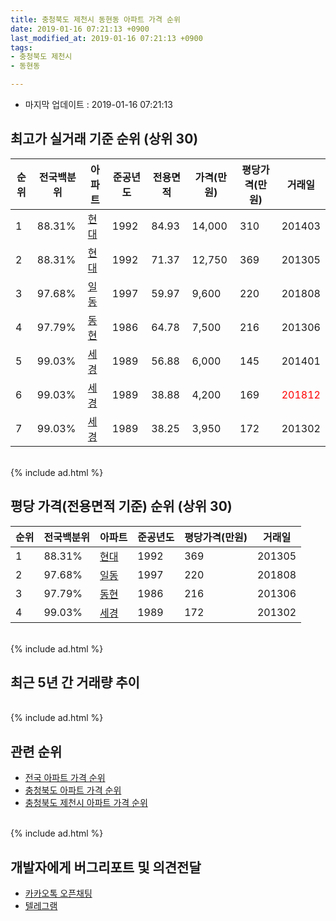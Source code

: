 ```yaml
---
title: 충청북도 제천시 동현동 아파트 가격 순위
date: 2019-01-16 07:21:13 +0900
last_modified_at: 2019-01-16 07:21:13 +0900
tags:
- 충청북도 제천시
- 동현동

---
```


* 마지막 업데이트 : 2019-01-16 07:21:13

## 최고가 실거래 기준 순위 (상위 30)


|순위|전국백분위|아파트|준공년도|전용면적|가격(만원)|평당가격(만원)|거래일|
|---|---|---|---|---|---|---|---|
|1|88.31%|[현대](https://search.naver.com/search.naver?query=%EC%B6%A9%EC%B2%AD%EB%B6%81%EB%8F%84+%EC%A0%9C%EC%B2%9C%EC%8B%9C+%EB%8F%99%ED%98%84%EB%8F%99+%ED%98%84%EB%8C%80)|1992|84.93|14,000|310|201403|
|2|88.31%|[현대](https://search.naver.com/search.naver?query=%EC%B6%A9%EC%B2%AD%EB%B6%81%EB%8F%84+%EC%A0%9C%EC%B2%9C%EC%8B%9C+%EB%8F%99%ED%98%84%EB%8F%99+%ED%98%84%EB%8C%80)|1992|71.37|12,750|369|201305|
|3|97.68%|[일동](https://search.naver.com/search.naver?query=%EC%B6%A9%EC%B2%AD%EB%B6%81%EB%8F%84+%EC%A0%9C%EC%B2%9C%EC%8B%9C+%EB%8F%99%ED%98%84%EB%8F%99+%EC%9D%BC%EB%8F%99)|1997|59.97|9,600|220|201808|
|4|97.79%|[동현](https://search.naver.com/search.naver?query=%EC%B6%A9%EC%B2%AD%EB%B6%81%EB%8F%84+%EC%A0%9C%EC%B2%9C%EC%8B%9C+%EB%8F%99%ED%98%84%EB%8F%99+%EB%8F%99%ED%98%84)|1986|64.78|7,500|216|201306|
|5|99.03%|[세경](https://search.naver.com/search.naver?query=%EC%B6%A9%EC%B2%AD%EB%B6%81%EB%8F%84+%EC%A0%9C%EC%B2%9C%EC%8B%9C+%EB%8F%99%ED%98%84%EB%8F%99+%EC%84%B8%EA%B2%BD)|1989|56.88|6,000|145|201401|
|6|99.03%|[세경](https://search.naver.com/search.naver?query=%EC%B6%A9%EC%B2%AD%EB%B6%81%EB%8F%84+%EC%A0%9C%EC%B2%9C%EC%8B%9C+%EB%8F%99%ED%98%84%EB%8F%99+%EC%84%B8%EA%B2%BD)|1989|38.88|4,200|169|<span style="color:red">201812</span>|
|7|99.03%|[세경](https://search.naver.com/search.naver?query=%EC%B6%A9%EC%B2%AD%EB%B6%81%EB%8F%84+%EC%A0%9C%EC%B2%9C%EC%8B%9C+%EB%8F%99%ED%98%84%EB%8F%99+%EC%84%B8%EA%B2%BD)|1989|38.25|3,950|172|201302|


<br>
{% include ad.html %}
<br>

## 평당 가격(전용면적 기준) 순위 (상위 30)


|순위|전국백분위|아파트|준공년도|평당가격(만원)|거래일|
|---|---|---|---|---|---|
|1|88.31%|[현대](https://search.naver.com/search.naver?query=%EC%B6%A9%EC%B2%AD%EB%B6%81%EB%8F%84+%EC%A0%9C%EC%B2%9C%EC%8B%9C+%EB%8F%99%ED%98%84%EB%8F%99+%ED%98%84%EB%8C%80)|1992|369|201305|
|2|97.68%|[일동](https://search.naver.com/search.naver?query=%EC%B6%A9%EC%B2%AD%EB%B6%81%EB%8F%84+%EC%A0%9C%EC%B2%9C%EC%8B%9C+%EB%8F%99%ED%98%84%EB%8F%99+%EC%9D%BC%EB%8F%99)|1997|220|201808|
|3|97.79%|[동현](https://search.naver.com/search.naver?query=%EC%B6%A9%EC%B2%AD%EB%B6%81%EB%8F%84+%EC%A0%9C%EC%B2%9C%EC%8B%9C+%EB%8F%99%ED%98%84%EB%8F%99+%EB%8F%99%ED%98%84)|1986|216|201306|
|4|99.03%|[세경](https://search.naver.com/search.naver?query=%EC%B6%A9%EC%B2%AD%EB%B6%81%EB%8F%84+%EC%A0%9C%EC%B2%9C%EC%8B%9C+%EB%8F%99%ED%98%84%EB%8F%99+%EC%84%B8%EA%B2%BD)|1989|172|201302|


<br>
{% include ad.html %}
<br>

## 최근 5년 간 거래량 추이


<div style="width:100%;">
    <canvas id="deal_progress" height="250"></canvas>
</div>

<script>
new Chart(document.getElementById("deal_progress"), {
    type: 'line',
    data: {
        labels: ['201401','201402','201403','201404','201405','201406','201407','201408','201409','201410','201411','201412','201501','201502','201503','201504','201505','201506','201507','201508','201509','201510','201511','201512','201601','201602','201603','201604','201605','201606','201607','201608','201609','201610','201611','201612','201701','201702','201703','201704','201705','201706','201707','201708','201709','201710','201711','201712','201801','201802','201803','201804','201805','201806','201807','201808','201809','201810','201811','201812','201901'],
        datasets: [{
            label: '실거래 수',
            pointRadius: 1,
            data: [3, 8, 1, 4, 3, 7, 3, 6, 1, 3, 8, 46, 37, 23, 7, 8, 4, 9, 6, 6, 7, 4, 3, 3, 1, 4, 1, 3, 5, 2, 3, 5, 3, 6, 1, 2, 3, 1, 4, 5, 8, 2, 4, 5, 3, 2, 4, 3, 2, 1, 4, 5, 1, 2, 1, 3, 1, 8, 1, 2, 0],
            borderColor: "rgba(255, 201, 14, 1)",
            backgroundColor: "rgba(255, 201, 14, 0.5)",
            fill: true,
        }]
    },
    options: {
        responsive: true,
        title: {
            display: true,
            text: '5년간 거래량 추이'
        },
        tooltips: {
            mode: 'index',
            intersect: false,
        },
        hover: {
            mode: 'nearest',
            intersect: true
        },
        scales: {
            xAxes: [{
                display: true,
                scaleLabel: {
                    display: true,
                    labelString: '년/월'
                }
            }],
            yAxes: [{
                display: true,
                ticks: {
                    suggestedMin: 0,
                },
                scaleLabel: {
                    display: true,
                    labelString: '실거래 수'
                }
            }]
        }
    }
});

</script>


<br>
{% include ad.html %}
<br>

## 관련 순위

- [전국 아파트 가격 순위](https://inasie.github.io/apt-ranking/전국)
- [충청북도 아파트 가격 순위](https://inasie.github.io/apt-ranking/충청북도)
- [충청북도 제천시 아파트 가격 순위](https://inasie.github.io/apt-ranking/충청북도-제천시)


<br>
{% include ad.html %}
<br>

## 개발자에게 버그리포트 및 의견전달

- [카카오톡 오픈채팅](https://open.kakao.com/o/gLJUAP4)
- [텔레그램](https://t.me/inasie)

